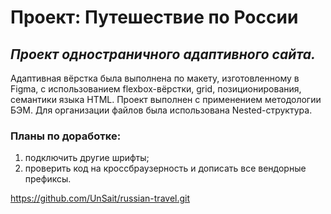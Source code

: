 # Проект: Путешествие по России #
## *Проект одностраничного адаптивного сайта.* ##
Адаптивная вёрстка была выполнена по макету, изготовленному в Figma, с использованием flexbox-вёрстки, grid, позиционирования, семантики языка HTML. Проект выполнен с применением методологии БЭМ. Для организации файлов была использована Nested-структура.
### Планы по доработке: ###
1. подключить другие шрифты;
2. проверить код на кроссбраузерность и дописать все вендорные префиксы.


https://github.com/UnSait/russian-travel.git
